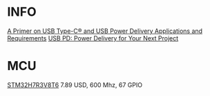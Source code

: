 # INFO

[A Primer on USB Type-C® and USB Power Delivery Applications and Requirements](https://www.ti.com/lit/SLYY109B)
[USB PD: Power Delivery for Your Next Project](https://resources.altium.com/p/usb-power-delivery-your-next-project)


# MCU

[STM32H7R3V8T6](https://www.st.com/resource/en/datasheet/stm32h7r3a8.pdf) 7.89 USD, 600 Mhz, 67 GPIO
